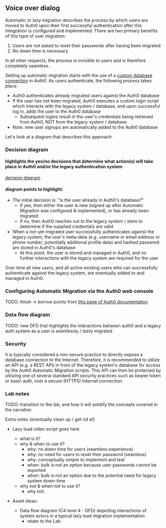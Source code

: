 ## Voice over dialog
Automatic or lazy migration describes the process by which users are moved to Auth0 upon their first successful authentication after this integration is configured and implemented.  There are two primary benefits of this type of user migration:
1. Users are not asked to reset their passwords after having been migrated
2. No down time is necessary

In all other respects, the process is invisible to users and is therefore completely seamless.

Setting up automatic migration starts with the use of a [custom database connection](https://auth0.com/docs/connections/database/custom-db) in Auth0.  As users authenticate, the following process takes place:
- Auth0 authenticates already migrated users against the Auth0 database
- If the user has not been migrated, Auth0 executes a custom login script which interacts with the legacy system / database, and upon successful log in, adds the user to the Auth0 database
  - Subsequent logins result in the user's credentials being retrieved from Auth0, NOT from the legacy system / database
- Note: new user signups are automatically added to the Auth0 database

Let's look at a diagram that describes this approach:
### Decision diagram
#### highlights the yes/no decisions that determine what action(s) will take place in Auth0 and/or the legacy authentication system
[decision diagram](https://auth0.com/docs/users/import-and-export-users)

#### diagram points to highlight:
- The initial decision is: "is the user already in Auth0's database?"
  - if yes, then either the user is new (signed up after Automatic Migration was configured & implemented), or has already been migrated
  - if no, then Auth0 reaches out to the legacy system / store to determine if the supplied credentials are valid
- When a not-yet-migrated user successfully authenticates against the legacy system, the user's meta-data (e.g. username or email address or phone number, potentially additional profile data) and hashed password are stored in Auth0's database
  - At this point, the user is stored and managed in Auth0, and no further interactions with the legacy system are required for the user

Over time all new users, and all active existing users who can successfully authenticate against the legacy system, are eventually added to and managed in Auth0.

### Configuring Automatic Migration via the Auth0 web console
TODO: finish -> borrow points from [this page of Auth0 documentation](https://auth0.com/docs/users/configure-automatic-migration-from-your-database)


### Data flow diagram
TODO: new DFD that highlights the interactions between auth0 and a legacy auth system as a user is seamlessly / lazily migrated

### Security
It is typically considered a non-secure practice to directly expose a database connection to the Internet.  Therefore, it is recommended to utilize an API (e.g. a REST API) in front of the legacy system's database for access by the Auth0 Automatic Migration scripts.  This API can then be protected by utilizing one of several standard API security practices such as bearer token or basic auth, over a secure (HTTPS) Internet connection.

### Lab notes
TODO: transition to the lab, and how it will solidify the concepts covered in the narration


Extra notes (eventually clean up / get rid of)
- Lazy load video script goes here
    - what is it?
    - why & when to use it?
      - why: no down time for users (seamless experience)
      - why: no need for users to reset their password (seamless)
      - why: conceptually simple to implement and test
      - when: bulk is not an option because user passwords cannot be exported
      - when: bulk is not an option due to the potential need for legacy system down-time
    - why not & when not to use it?
      - why not: <finish>

- Asset ideas:
  - Data flow diagram (C4 level 4 - DFD) depicting interactions of system actors in a typical lazy load migration implementation
    - relate to the Lab